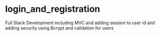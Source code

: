 # login_and_registration

Full Stack Development including MVC and adding session to user id and adding security using Bcrypt and validation for users